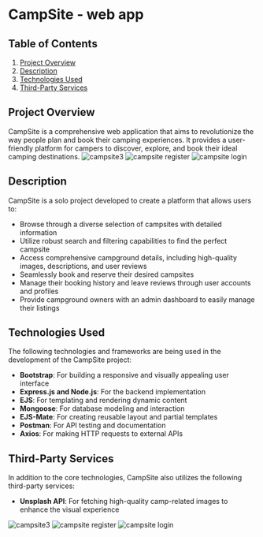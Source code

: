 # CampSite - web app

## Table of Contents
1. [Project Overview](#project-overview)
2. [Description](#description)
3. [Technologies Used](#technologies-used)
4. [Third-Party Services](#third-party-services)


## Project Overview
CampSite is a comprehensive web application that aims to revolutionize the way people plan and book their camping experiences. It provides a user-friendly platform for campers to discover, explore, and book their ideal camping destinations.
![campsite3](https://github.com/user-attachments/assets/f755f4c3-64aa-4522-86d7-bb524596a2f5)
![campsite register](https://github.com/user-attachments/assets/88e45149-9770-4e63-949e-489b0dd913df)
![campsite login](https://github.com/user-attachments/assets/50305838-3b0f-473f-856d-72a72490ce4e)

## Description
CampSite is a solo project developed to create a platform that allows users to:

- Browse through a diverse selection of campsites with detailed information
- Utilize robust search and filtering capabilities to find the perfect campsite
- Access comprehensive campground details, including high-quality images, descriptions, and user reviews
- Seamlessly book and reserve their desired campsites
- Manage their booking history and leave reviews through user accounts and profiles
- Provide campground owners with an admin dashboard to easily manage their listings

## Technologies Used
The following technologies and frameworks are being used in the development of the CampSite project:

- **Bootstrap**: For building a responsive and visually appealing user interface
- **Express.js and Node.js**: For the backend implementation
- **EJS**: For templating and rendering dynamic content
- **Mongoose**: For database modeling and interaction
- **EJS-Mate**: For creating reusable layout and partial templates
- **Postman**: For API testing and documentation
- **Axios**: For making HTTP requests to external APIs

## Third-Party Services
In addition to the core technologies, CampSite also utilizes the following third-party services:

- **Unsplash API**: For fetching high-quality camp-related images to enhance the visual experience

![campsite3](https://github.com/user-attachments/assets/f755f4c3-64aa-4522-86d7-bb524596a2f5)
![campsite register](https://github.com/user-attachments/assets/88e45149-9770-4e63-949e-489b0dd913df)
![campsite login](https://github.com/user-attachments/assets/50305838-3b0f-473f-856d-72a72490ce4e)
